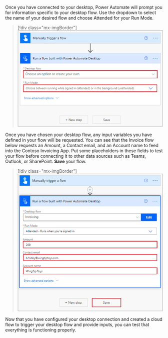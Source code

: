 Once you have connected to your desktop, Power Automate will prompt you for information specific to your desktop flow. Use the dropdown to select the name of your desired flow and choose Attended for your Run Mode.

> [!div class="mx-imgBorder"]
> [![Screenshot of desktop flow and run mode menus.](../media/choose-desktop-flow.png)](../media/choose-desktop-flow.png#lightbox)

Once you have chosen your desktop flow, any input variables you have defined in your flow will be requested. You can see that the Invoice flow below requests an Amount, a Contact email, and an Account name to feed into the Contoso Invoicing App. Put some placeholders in these fields to test your flow before connecting it to other data sources such as Teams, Outlook, or SharePoint. **Save** your flow.

> [!div class="mx-imgBorder"]
> [![Screenshot of placeholders entered for amount, email, and name fields.](../media/placeholders.png)](../media/placeholders.png#lightbox)

Now that you have configured your desktop connection and created a cloud flow to trigger your desktop flow and provide inputs, you can test that everything is functioning properly.